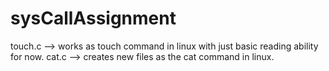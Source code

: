 # sysCallAssignment
touch.c --> works as touch command in linux with just basic reading ability for now.
cat.c --> creates new files as the cat command in linux.
